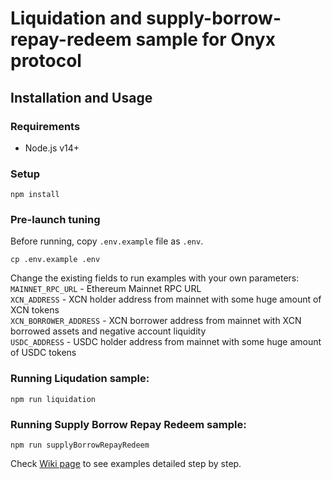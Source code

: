# Liquidation and supply-borrow-repay-redeem sample for Onyx protocol

## Installation and Usage

### Requirements

* Node.js v14+

### Setup

```
npm install
```

### Pre-launch tuning

Before running, copy ``.env.example`` file as ```.env```.
```
cp .env.example .env
```

Change the existing fields to run examples with your own parameters:  
``MAINNET_RPC_URL`` - Ethereum Mainnet RPC URL  
``XCN_ADDRESS`` - XCN holder address from mainnet with some huge amount of XCN tokens  
``XCN_BORROWER_ADDRESS`` - XCN borrower address from mainnet with XCN borrowed assets and negative account liquidity  
``USDC_ADDRESS`` - USDC holder address from mainnet with some huge amount of USDC tokens

### Running Liqudation sample:

```
npm run liquidation
```

### Running Supply Borrow Repay Redeem sample:

```
npm run supplyBorrowRepayRedeem
```

Check [Wiki page](https://github.com/Onyx-Protocol/examples/wiki) to see examples detailed step by step.
